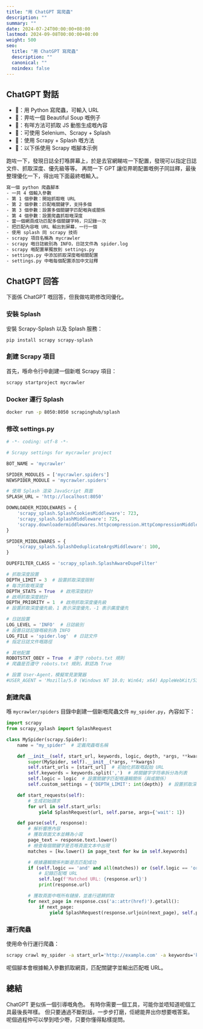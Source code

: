 ```yaml
---
title: "用 ChatGPT 寫爬蟲"
description: ""
summary: ""
date: 2024-07-24T00:00:00+08:00
lastmod: 2024-09-08T00:00:00+08:00
weight: 500
seo:
  title: "用 ChatGPT 寫爬蟲"
  description: ""
  canonical: ""
  noindex: false
---
```


## ChatGPT 對話

* 🤡：用 Python 寫爬蟲，可輸入 URL
* 🤖：畀咗一個 Beautiful Soup 嘅例子
* 🤡：有咩方法可抓取 JS 動態生成嘅內容
* 🤖：可使用 Selenium、Scrapy + Splash
* 🤡：使用 Scrapy + Splash 嘅方法
* 🤖：以下係使用 Scrapy 嘅腳本示例

跑咗一下，發現日誌全打喺屏幕上，於是去官網睇咗一下配置，發現可以指定日誌文件、抓取深度、優先級等等。
再問一下 GPT 讓佢畀啲配置嘅例子同註釋，最後整理優化一下，得出咗下面最終嘅輸入。

```txt {frame="none"}
寫一個 python 爬蟲腳本
- 一共 4 個輸入參數
- 第 1 個參數：開始抓取嘅 URL
- 第 2 個參數：匹配嘅關鍵字，支持多個
- 第 3 個參數：設置多個關鍵字匹配嘅與或關係
- 第 4 個參數：設置爬蟲抓取嘅深度
- 當一個網頁成功匹配多個關鍵字時，只記錄一次
- 把匹配內容嘅 URL 輸出到屏幕，一行一個
- 使用 splash 同 scrapy 技術
- scrapy 項目名稱為 mycrawler
- scrapy 嘅日誌級別為 INFO，日誌文件為 spider.log
- scrapy 嘅配置單獨放到 settings.py
- settings.py 中添加抓取深度嘅相關配置
- settings.py 中嘅每個配置添加中文註釋
```

## ChatGPT 回答

下面係 ChatGPT 嘅回答，但我做咗啲修改同優化。

### 安裝 Splash

安裝 Scrapy-Splash 以及 Splash 服務：

```bash {frame="none"}
pip install scrapy scrapy-splash
```

### 創建 Scrapy 項目

首先，喺命令行中創建一個新嘅 Scrapy 項目：

```bash {frame="none"}
scrapy startproject mycrawler
```

### Docker 運行 Splash

```bash {frame="none"}
docker run -p 8050:8050 scrapinghub/splash
```

### 修改 settings.py

```python {frame="none"}
# -*- coding: utf-8 -*-

# Scrapy settings for mycrawler project

BOT_NAME = 'mycrawler'

SPIDER_MODULES = ['mycrawler.spiders']
NEWSPIDER_MODULE = 'mycrawler.spiders'

# 使用 Splash 渲染 JavaScript 頁面
SPLASH_URL = 'http://localhost:8050'

DOWNLOADER_MIDDLEWARES = {
    'scrapy_splash.SplashCookiesMiddleware': 723,
    'scrapy_splash.SplashMiddleware': 725,
    'scrapy.downloadermiddlewares.httpcompression.HttpCompressionMiddleware': 810,
}

SPIDER_MIDDLEWARES = {
    'scrapy_splash.SplashDeduplicateArgsMiddleware': 100,
}

DUPEFILTER_CLASS = 'scrapy_splash.SplashAwareDupeFilter'

# 抓取深度設置
DEPTH_LIMIT = 3  # 設置抓取深度限制
# 每次抓取嘅深度
DEPTH_STATS = True  # 啟用深度統計
# 啟用抓取深度統計
DEPTH_PRIORITY = 1  # 啟用抓取深度優先級
# 設置抓取深度優先級，1 表示深度優先，-1 表示廣度優先

# 日誌設置
LOG_LEVEL = 'INFO'  # 日誌級別
# 設置日誌記錄嘅級別為 INFO
LOG_FILE = 'spider.log'  # 日誌文件
# 指定日誌文件嘅路徑

# 其他配置
ROBOTSTXT_OBEY = True  # 遵守 robots.txt 規則
# 爬蟲是否遵守 robots.txt 規則，默認為 True

# 設置 User-Agent，模擬常見瀏覽器
#USER_AGENT = 'Mozilla/5.0 (Windows NT 10.0; Win64; x64) AppleWebKit/537.36 (KHTML, like Gecko) Chrome/91.0.4472.124 Safari/537.36'
```

### 創建爬蟲

喺 `mycrawler/spiders` 目錄中創建一個新嘅爬蟲文件 `my_spider.py`，內容如下：

```python {frame="none"}
import scrapy
from scrapy_splash import SplashRequest

class MySpider(scrapy.Spider):
    name = "my_spider"  # 定義爬蟲嘅名稱

    def __init__(self, start_url, keywords, logic, depth, *args, **kwargs):
        super(MySpider, self).__init__(*args, **kwargs)
        self.start_urls = [start_url]  # 初始化抓取嘅起始 URL
        self.keywords = keywords.split(',')  # 將關鍵字字符串拆分為列表
        self.logic = logic  # 設置關鍵字匹配嘅邏輯關係（與或關係）
        self.custom_settings = {'DEPTH_LIMIT': int(depth)}  # 設置抓取深度限制

    def start_requests(self):
        # 生成初始請求
        for url in self.start_urls:
            yield SplashRequest(url, self.parse, args={'wait': 1})

    def parse(self, response):
        # 解析響應內容
        # 獲取頁面文本並轉為小寫
        page_text = response.text.lower()
        # 檢查每個關鍵字是否喺頁面文本中出現
        matches = [kw.lower() in page_text for kw in self.keywords]

        # 根據邏輯關係判斷是否匹配成功
        if (self.logic == 'and' and all(matches)) or (self.logic == 'or' and any(matches)):
            # 記錄匹配嘅 URL
            self.log(f'Matched URL: {response.url}')  
            print(response.url)

        # 獲取頁面中嘅所有鏈接，並進行遞歸抓取
        for next_page in response.css('a::attr(href)').getall():
            if next_page:
                yield SplashRequest(response.urljoin(next_page), self.parse, args={'wait': 1})
```

### 運行爬蟲

使用命令行運行爬蟲：

```bash {frame="none"}
scrapy crawl my_spider -a start_url='http://example.com' -a keywords='keyword1,keyword2' -a logic='and' -a depth=3
```

呢個腳本會根據輸入參數抓取網頁，匹配關鍵字並輸出匹配嘅 URL。

## 總結

ChatGPT 更似係一個引導嘅角色。
有時你需要一個工具，可能你並唔知道呢個工具最後長咩樣。
但只要通過不斷對話，一步步打磨，佢總能畀出你想要嘅答案。
呢個過程仲可以學到唔少嘢，只要你懂得點樣提問。
